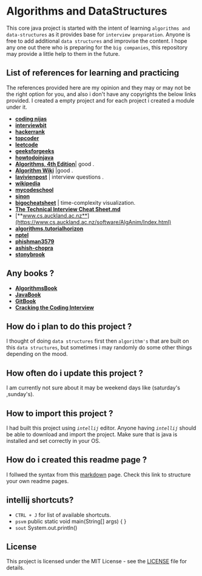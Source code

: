 # Algorithms and DataStructures

This core java project is started with the intent of learning `algorithms and data-structures` as it provides base for
`interview preparation`. Anyone is free to add additional  `data structures` and improvise the content. I hope any one 
out there who is preparing for the `big companies`, this repository may provide a little help to them in the future.

## List of references for learning and practicing
 The references provided here are my opinion and they may or may not be the right option for you, and also i don't have
 any copyrights the below links provided. I created a empty project and for each project i created a module under it.

 * [**coding nijas** ](https://www.codingninjas.in/)
 * [**interviewbit**](https://www.interviewbit.com/)
 * [**hackerrank**](https://www.hackerrank.com/)
 * [**topcoder**](https://www.topcoder.com/)
 * [**leetcode**](https://leetcode.com)
 * [**geeksforgeeks**](https://www.geeksforgeeks.org/)
 * [**howtodoinjava**](https://howtodoinjava.com/)
 * [**Algorithms, 4th Edition**](https://algs4.cs.princeton.edu/home/)| good .
 * [**Algorithm Wiki**](https://thimbleby.gitlab.io/algorithm-wiki-site/) |good .
 * [**lavivienpost**](https://www.lavivienpost.com/top-interview-questions-and-big-o-notation-cheat-sheets/) | 
    interview questions .
 * [**wikipedia**](https://en.wikipedia.org/wiki/List_of_data_structures)
 * [**mycodeschool**](https://www.youtube.com/user/mycodeschool)
 * [**sinon**](https://sinon.org/algorithms//#data-structures)
 * [**bigocheatsheet**](http://bigocheatsheet.com/) |  time-complexity visualization. 
 * [**The Technical Interview Cheat Sheet.md**](https://gist.github.com/TSiege/cbb0507082bb18ff7e4b)  
 * [**www.cs.auckland.ac.nz**](https://www.cs.auckland.ac.nz/software/AlgAnim/Index.html)  
 * [**algorithms.tutorialhorizon**](https://algorithms.tutorialhorizon.com/)  
 * [**nptel**](https://nptel.ac.in/courses/106102064/)  
 * [**phishman3579**](https://github.com/phishman3579/java-algorithms-implementation)  
 * [**ashish-chopra**](https://github.com/ashish-chopra/Structures)  
 * [**stonybrook**](http://www3.cs.stonybrook.edu/~algorith/video-lectures/)  
 
 
## Any books ?
 * [**AlgorithmsBook**](https://goalkicker.com/AlgorithmsBook/)
 * [**JavaBook**](https://goalkicker.com/JavaBook/)
 * [**GitBook**](https://goalkicker.com/GitBook/)
 * [**Cracking the Coding Interview**](https://www.amazon.in/Cracking-Coding-Interview-Programing-Questions/dp/0984782850)
 
 
## How do i plan to do this project ?
 
I thought of doing `data structures` first then `algorithm's` that are built on this `data structures`, but sometimes
i may randomly do some other things depending on the mood.

## How often do i update this project ?

I am currently not sure about it may be weekend days like (saturday's ,sunday's).

## How to import this project ?

I had built this project using _`intellij`_ editor. Anyone having _`intellij`_ should be able to download and import the 
project. Make sure that is java is installed and set correctly in your OS.

## How do i created this readme page ?

I follwed the syntax from this [markdown](https://guides.github.com/features/mastering-markdown/) page. Check this link
to structure your own readme pages.

## intellij shortcuts?

* `CTRL + J` for list of available shortcuts. 
* `psvm` public static void main(String[] args) { }
* `sout` System.out.println()



## License

This project is licensed under the MIT License - see the [LICENSE](LICENSE) file for details.